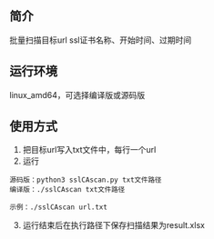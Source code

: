 ## 简介
批量扫描目标url ssl证书名称、开始时间、过期时间

## 运行环境
linux_amd64，可选择编译版或源码版

## 使用方式
1. 把目标url写入txt文件中，每行一个url
2. 运行
```
源码版：python3 sslCAscan.py txt文件路径
编译版：./sslCAscan txt文件路径
```
```
示例：./sslCAscan url.txt
```
3. 运行结束后在执行路径下保存扫描结果为result.xlsx

